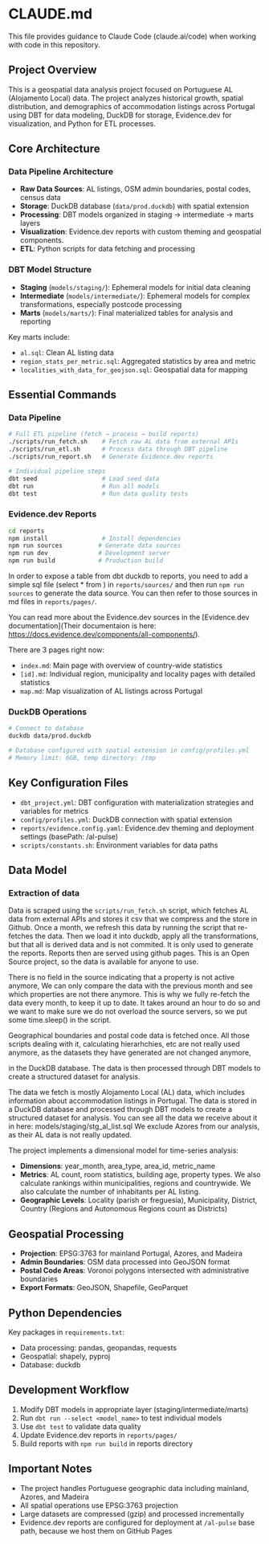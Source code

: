 # CLAUDE.md

This file provides guidance to Claude Code (claude.ai/code) when working with code in this repository.

## Project Overview

This is a geospatial data analysis project focused on Portuguese AL (Alojamento Local) data. The project analyzes historical growth, spatial distribution, and demographics of accommodation listings across Portugal using DBT for data modeling, DuckDB for storage, Evidence.dev for visualization, and Python for ETL processes.

## Core Architecture

### Data Pipeline Architecture
- **Raw Data Sources**: AL listings, OSM admin boundaries, postal codes, census data
- **Storage**: DuckDB database (`data/prod.duckdb`) with spatial extension
- **Processing**: DBT models organized in staging → intermediate → marts layers  
- **Visualization**: Evidence.dev reports with custom theming and geospatial components.  
- **ETL**: Python scripts for data fetching and processing

### DBT Model Structure
- **Staging** (`models/staging/`): Ephemeral models for initial data cleaning
- **Intermediate** (`models/intermediate/`): Ephemeral models for complex transformations, especially postcode processing
- **Marts** (`models/marts/`): Final materialized tables for analysis and reporting

Key marts include:
- `al.sql`: Clean AL listing data
- `region_stats_per_metric.sql`: Aggregated statistics by area and metric
- `localities_with_data_for_geojson.sql`: Geospatial data for mapping

## Essential Commands

### Data Pipeline
```bash
# Full ETL pipeline (fetch → process → build reports)
./scripts/run_fetch.sh    # Fetch raw AL data from external APIs
./scripts/run_etl.sh      # Process data through DBT pipeline 
./scripts/run_report.sh   # Generate Evidence.dev reports

# Individual pipeline steps
dbt seed                  # Load seed data
dbt run                   # Run all models
dbt test                  # Run data quality tests
```

### Evidence.dev Reports
```bash
cd reports
npm install               # Install dependencies
npm run sources          # Generate data sources
npm run dev              # Development server
npm run build            # Production build
```

In order to expose a table from dbt duckdb to reports, you need to add a simple sql file (select * from <original table>) in `reports/sources/` and then run `npm run sources` to generate the data source.
You can then refer to those sources in md files in `reports/pages/`.

You can read more about the Evidence.dev sources in the [Evidence.dev documentation](Their documentaion is here: https://docs.evidence.dev/components/all-components/).

There are 3 pages right now:
- `index.md`: Main page with overview of country-wide statistics
- `[id].md`: Individual region, municipality and locality pages with detailed statistics
- `map.md`: Map visualization of AL listings across Portugal

### DuckDB Operations
```bash
# Connect to database
duckdb data/prod.duckdb

# Database configured with spatial extension in config/profiles.yml
# Memory limit: 6GB, temp directory: /tmp
```

## Key Configuration Files

- `dbt_project.yml`: DBT configuration with materialization strategies and variables for metrics
- `config/profiles.yml`: DuckDB connection with spatial extension
- `reports/evidence.config.yaml`: Evidence.dev theming and deployment settings (basePath: /al-pulse)
- `scripts/constants.sh`: Environment variables for data paths

## Data Model

### Extraction of data

Data is scraped using the `scripts/run_fetch.sh` script, which fetches AL data from external APIs and stores it csv that we compress and the store in Github.  Once a month, we refresh this data by running the script that re-fetches the data. Then we load it into duckdb, apply all the transformations, but that all is derived data and is not commited. It is only used to generate the reports. Reports then are served using github pages. This is an Open Source project, so the data is available for anyone to use.

There is no field in the source indicating that a property is not active anymore, We can only compare the data with the previous month and see which properties are not there anymore. This is why we fully re-fetch the data every month, to keep it up to date. It takes around an hour to do so and we want to make sure we do not overload the source servers, so we put some time.sleep() in the script.

Geographical boundaries and postal code data is fetched once. All those scripts dealing with it, calculating hierarhchies, etc are not really used anymore, as the datasets they have generated are not changed anymore,

in the DuckDB database. The data is then processed through DBT models to create a structured dataset for analysis.

The data we fetch is mostly Alojamento Local (AL) data, which includes information about accommodation listings in Portugal. The data is stored in a DuckDB database and processed through DBT models to create a structured dataset for analysis.
You can see all the data we receive about it in here: models/staging/stg_al_list.sql
We exclude Azores from our analysis, as their AL data is not really updated.


The project implements a dimensional model for time-series analysis:
- **Dimensions**: year_month, area_type, area_id, metric_name
- **Metrics**: AL count, room statistics, building age, property types. We also calculate rankings within municipalities, regions and countrywide. We also calculate the number of inhabitants per AL listing.
- **Geographic Levels**: Locality (parish or freguesia), Municipality, District, Country (Regions and Autonomous Regions count as Districts)

## Geospatial Processing

- **Projection**: EPSG:3763 for mainland Portugal, Azores, and Madeira
- **Admin Boundaries**: OSM data processed into GeoJSON format
- **Postal Code Areas**: Voronoi polygons intersected with administrative boundaries
- **Export Formats**: GeoJSON, Shapefile, GeoParquet


## Python Dependencies

Key packages in `requirements.txt`:
- Data processing: pandas, geopandas, requests
- Geospatial: shapely, pyproj
- Database: duckdb

## Development Workflow

1. Modify DBT models in appropriate layer (staging/intermediate/marts)
2. Run `dbt run --select <model_name>` to test individual models
3. Use `dbt test` to validate data quality
4. Update Evidence.dev reports in `reports/pages/`
5. Build reports with `npm run build` in reports directory

## Important Notes

- The project handles Portuguese geographic data including mainland, Azores, and Madeira
- All spatial operations use EPSG:3763 projection
- Large datasets are compressed (gzip) and processed incrementally
- Evidence.dev reports are configured for deployment at `/al-pulse` base path, because we host them on GitHub Pages